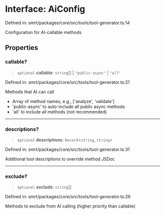 # Interface: AiConfig

Defined in: smrt/packages/core/src/tools/tool-generator.ts:14

Configuration for AI-callable methods

## Properties

### callable?

> `optional` **callable**: `string`[] \| `"public-async"` \| `"all"`

Defined in: smrt/packages/core/src/tools/tool-generator.ts:21

Methods that AI can call
- Array of method names, e.g., ['analyze', 'validate']
- 'public-async' to auto-include all public async methods
- 'all' to include all methods (not recommended)

***

### descriptions?

> `optional` **descriptions**: `Record`\<`string`, `string`\>

Defined in: smrt/packages/core/src/tools/tool-generator.ts:31

Additional tool descriptions to override method JSDoc

***

### exclude?

> `optional` **exclude**: `string`[]

Defined in: smrt/packages/core/src/tools/tool-generator.ts:26

Methods to exclude from AI calling (higher priority than callable)
